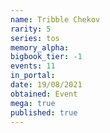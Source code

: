 ```yaml
---
name: Tribble Chekov
rarity: 5
series: tos
memory_alpha:
bigbook_tier: -1
events: 11
in_portal:
date: 19/08/2021
obtained: Event
mega: true
published: true
---
```



